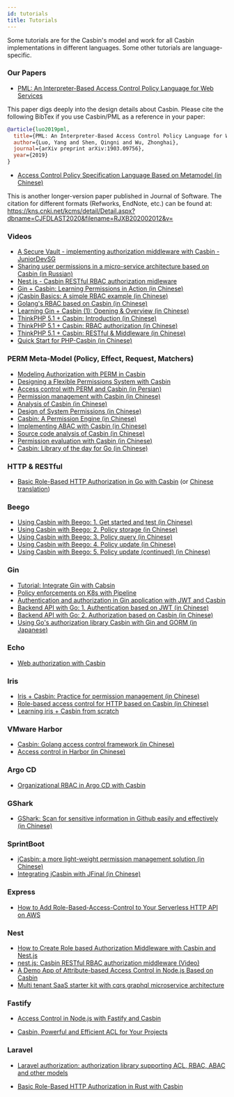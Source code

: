 ```yaml
---
id: tutorials
title: Tutorials
---
```


Some tutorials are for the Casbin's model and work for all Casbin implementations in different languages. Some other tutorials are language-specific.

### Our Papers

- [PML: An Interpreter-Based Access Control Policy Language for Web Services](https://arxiv.org/abs/1903.09756)

This paper digs deeply into the design details about Casbin. Please cite the following BibTex if you use Casbin/PML as a reference in your paper:

```bibtex
@article{luo2019pml,
  title={PML: An Interpreter-Based Access Control Policy Language for Web Services},
  author={Luo, Yang and Shen, Qingni and Wu, Zhonghai},
  journal={arXiv preprint arXiv:1903.09756},
  year={2019}
}
```

- [Access Control Policy Specification Language Based on Metamodel (in Chinese)](http://www.jos.org.cn/1000-9825/5624.htm)

This is another longer-version paper published in Journal of Software. The citation for different formats (Refworks, EndNote, etc.) can be found at: https://kns.cnki.net/kcms/detail/Detail.aspx?dbname=CJFDLAST2020&filename=RJXB202002012&v=

### Videos

- [A Secure Vault - implementing authorization middleware with Casbin - JuniorDevSG](https://www.youtube.com/watch?v=OTT84oplR9o)
- [Sharing user permissions in a micro-service architecture based on Casbin (in Russian)](https://www.youtube.com/watch?v=Z5dUxH4PqYM)
- [Nest.js - Casbin RESTful RBAC authorization midleware](https://www.youtube.com/watch?v=mWlPNrCgVdE)
- [Gin + Casbin: Learning Permissions in Action (in Chinese)](https://www.jtthink.com/course/132)
- [jCasbin Basics: A simple RBAC example (in Chinese)](https://www.jtthink.com/course/play/2706)
- [Golang's RBAC based on Casbin (in Chinese)](https://www.bilibili.com/video/BV1Kf4y1U7iJ)
- [Learning Gin + Casbin (1): Opening & Overview (in Chinese)](https://www.bilibili.com/video/BV1bp4y1a7je)
- [ThinkPHP 5.1 + Casbin: Introduction (in Chinese)](https://www.bilibili.com/video/BV1kz4y1Z7vd)
- [ThinkPHP 5.1 + Casbin: RBAC authorization (in Chinese)](https://www.bilibili.com/video/BV1A541187M4)
- [ThinkPHP 5.1 + Casbin: RESTful & Middleware (in Chinese)](https://www.bilibili.com/video/BV1uk4y117up)
- [Quick Start for PHP-Casbin (in Chinese)](https://www.bilibili.com/video/BV1dK4y1L7xy)

### PERM Meta-Model (Policy, Effect, Request, Matchers)

- [Modeling Authorization with PERM in Casbin](https://vicarie.in/posts/generalized-authz.html)
- [Designing a Flexible Permissions System with Casbin](https://medium.com/silo-blog/designing-a-flexible-permissions-system-with-casbin-f5d97fef17b8)
- [Access control with PERM and Casbin (in Persian)](https://vrgl.ir/npwoy)
- [Permission management with Casbin (in Chinese)](http://www.cnblogs.com/wang_yb/archive/2018/11/20/9987397.html)
- [Analysis of Casbin (in Chinese)](https://www.cnblogs.com/xiaohunshi/p/10372881.html)
- [Design of System Permissions (in Chinese)](https://github.com/xizhibei/blog/issues/101)
- [Casbin: A Permission Engine (in Chinese)](https://github.com/xizhibei/blog/issues/102)
- [Implementing ABAC with Casbin (in Chinese)](https://www.cnblogs.com/studyzy/p/11380736.html)
- [Source code analysis of Casbin (in Chinese)](https://www.cnblogs.com/yjf512/p/12200206.html)
- [Permission evaluation with Casbin (in Chinese)](https://cloud.tencent.com/developer/article/1534674)
- [Casbin: Library of the day for Go (in Chinese)](https://juejin.im/post/5ee6c93ce51d45787d3484a1)

<!--DOCUSAURUS_CODE_TABS-->

<!--Go-->

### HTTP & RESTful

- [Basic Role-Based HTTP Authorization in Go with Casbin](https://zupzup.org/casbin-http-role-auth) (or [Chinese translation](https://studygolang.com/articles/12323))

### Beego

- [Using Casbin with Beego: 1. Get started and test (in Chinese)](https://blog.csdn.net/hotqin888/article/details/78460385)
- [Using Casbin with Beego: 2. Policy storage (in Chinese)](https://blog.csdn.net/hotqin888/article/details/78571240)
- [Using Casbin with Beego: 3. Policy query (in Chinese)](https://blog.csdn.net/hotqin888/article/details/78992250)
- [Using Casbin with Beego: 4. Policy update (in Chinese)](https://blog.csdn.net/hotqin888/article/details/80032538)
- [Using Casbin with Beego: 5. Policy update (continued) (in Chinese)](https://blog.csdn.net/hotqin888/article/details/80092285)

### Gin

- [Tutorial: Integrate Gin with Cabsin](https://dev.to/maxwellhertz/tutorial-integrate-gin-with-cabsin-56m0)
- [Policy enforcements on K8s with Pipeline](https://banzaicloud.com/blog/policy-enforcement-k8s/)
- [Authentication and authorization in Gin application with JWT and Casbin](https://medium.com/@tienbm90/authentication-and-authorization-in-gin-application-with-jwt-and-casbin-a56bbbdec90b)
- [Backend API with Go: 1. Authentication based on JWT (in Chinese)](https://studygolang.com/topics/6998)
- [Backend API with Go: 2. Authorization based on Casbin (in Chinese)](https://studygolang.com/topics/6999)
- [Using Go's authorization library Casbin with Gin and GORM (in Japanese)](https://www.zaneli.com/blog/20181203)

### Echo

- [Web authorization with Casbin](http://klotzandrew.com/blog/authorization-with-casbin)

### Iris

- [Iris + Casbin: Practice for permission management (in Chinese)](https://zxc0328.github.io/2018/05/14/casbin-iris/)
- [Role-based access control for HTTP based on Casbin (in Chinese)](https://studyiris.com/example/exper/casbin.html)
- [Learning iris + Casbin from scratch](https://learnku.com/articles/41416)

### VMware Harbor

- [Casbin: Golang access control framework (in Chinese)](http://www.growingdev.com/articles/2020/01/12/1578838858526.html)
- [Access control in Harbor (in Chinese)](http://www.growingdev.com/articles/2020/01/10/1578670203670.html)

### Argo CD

- [Organizational RBAC in Argo CD with Casbin](https://argoproj.github.io/argo-cd/operator-manual/rbac/)

### GShark

- [GShark: Scan for sensitive information in Github easily and effectively (in Chinese)](https://mp.weixin.qq.com/s?__biz=MzI3MjA3MTY3Mw==&mid=2247483770&idx=1&sn=9f02c2803e1c946e8c23b16ff3eba757&chksm=eb396fecdc4ee6fa2f378e846f354f45acf6e6f540cfd54190e9353df47c7707e3a2aadf714f&token=115330850&lang=zh_CN#rd)

<!--Java-->

### SprintBoot

- [jCasbin: a more light-weight permission management solution (in Chinese)](https://blog.csdn.net/waynelee0809/article/details/85702551)
- [Integrating jCasbin with JFinal (in Chinese)](http://www.jfinal.com/share/842)

<!--Node.js-->

### Express

- [How to Add Role-Based-Access-Control to Your Serverless HTTP API on AWS](https://dev.to/matttyler/how-to-add-role-based-access-control-to-your-serverless-http-api-on-aws-17bk)

### Nest

- [How to Create Role based Authorization Middleware with Casbin and Nest.js](https://dev.to/dwipr/how-to-create-role-based-authorization-middleware-with-casbin-and-nest-js-52gm)
- [nest.js: Casbin RESTful RBAC authorization middleware (Video)](https://www.youtube.com/watch?v=mWlPNrCgVdE)
- [A Demo App of Attribute-based Access Control in Node.js Based on Casbin](https://github.com/Jarvie8176/casbin-example)
- [Multi tenant SaaS starter kit with cqrs graphql microservice architecture](https://github.com/juicycleff/ultimate-backend)

### Fastify

- [Access Control in Node.js with Fastify and Casbin](https://www.nearform.com/blog/access-control-node-js-fastify-and-casbin/)

<!--PHP-->

- [Casbin, Powerful and Efficient ACL for Your Projects](http://phpmagazine.net/2018/11/casbin-powerful-and-efficient-acl-for-your-projects.html)

### Laravel

- [Laravel authorization: authorization library supporting ACL, RBAC, ABAC and other models](https://developpaper.com/laravel-authorization-authorization-library-supporting-acl-rbac-abac-and-other-models/)

<!--Rust-->

- [Basic Role-Based HTTP Authorization in Rust with Casbin](https://www.zupzup.org/rust-casbin-example/)

<!--END_DOCUSAURUS_CODE_TABS-->
